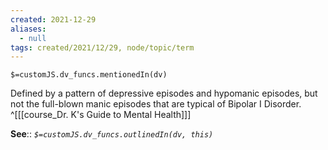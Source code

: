 ```yaml
---
created: 2021-12-29 
aliases:
  - null
tags: created/2021/12/29, node/topic/term
---
```

`$=customJS.dv_funcs.mentionedIn(dv)`

Defined by a pattern of depressive episodes and hypomanic episodes, but not the full-blown manic episodes that are typical of Bipolar I Disorder.
 ^[[[course_Dr. K's Guide to Mental Health]]]

**See**::
*`$=customJS.dv_funcs.outlinedIn(dv, this)`*